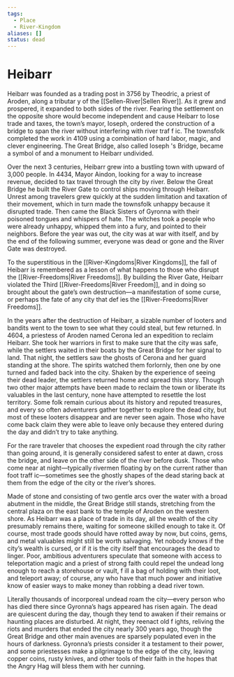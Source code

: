 ```yaml
---
tags:
  - Place
  - River-Kingdom
aliases: []
status: dead
---
```

# Heibarr
Heibarr was founded as a trading post in 3756 by Theodric, a priest of Aroden, along a tributar y of the [[Sellen-River|Sellen River]]. As it grew and prospered, it expanded to both sides of the river. Fearing the settlement on the opposite shore would become independent and cause Heibarr to lose trade and taxes, the town’s mayor, Ioseph, ordered the construction of a bridge to span the river without interfering with river traf f ic. The townsfolk completed the work in 4109 using a combination of hard labor, magic, and clever engineering. The Great Bridge, also called Ioseph 's Bridge, became a symbol of and a monument to Heibarr undivided.

Over the next 3 centuries, Heibarr grew into a bustling town with upward of 3,000 people. In 4434, Mayor Aindon, looking for a way to increase revenue, decided to tax travel through the city by river. Below the Great Bridge he built the River Gate to control ships moving through Heibarr. Unrest among travelers grew quickly at the sudden limitation and taxation of their movement, which in turn made the townsfolk unhappy because it disrupted trade. Then came the Black Sisters of Gyronna with their poisoned tongues and whispers of hate. The witches took a people who were already unhappy, whipped them into a fury, and pointed to their neighbors. Before the year was out, the city was at war with itself, and by the end of the following summer, everyone was dead or gone and the River Gate was destroyed.

To the superstitious in the [[River-Kingdoms|River Kingdoms]], the fall of Heibarr is remembered as a lesson of what happens to those who disrupt the [[River-Freedoms|River Freedoms]]. By building the River Gate, Heibarr violated the Third [[River-Freedoms|River Freedom]], and in doing so brought about the gate’s own destruction—a manifestation of some curse, or perhaps the fate of any city that def ies the [[River-Freedoms|River Freedoms]].

In the years after the destruction of Heibarr, a sizable number of looters and bandits went to the town to see what they could steal, but few returned. In 4604, a priestess of Aroden named Cerona led an expedition to reclaim Heibarr. She took her warriors in first to make sure that the city was safe, while the settlers waited in their boats by the Great Bridge for her signal to land. That night, the settlers saw the ghosts of Cerona and her guard standing at the shore. The spirits watched them forlornly, then one by one turned and faded back into the city. Shaken by the experience of seeing their dead leader, the settlers returned home and spread this story. Though two other major attempts have been made to reclaim the town or liberate its valuables in the last century, none have attempted to resettle the lost territory. Some folk remain curious about its history and reputed treasures, and every so often adventurers gather together to explore the dead city, but most of these looters disappear and are never seen again. Those who have come back claim they were able to leave only because they entered during the day and didn’t try to take anything.

For the rare traveler that chooses the expedient road through the city rather than going around, it is generally considered safest to enter at dawn, cross the bridge, and leave on the other side of the river before dusk. Those who come near at night—typically rivermen floating by on the current rather than foot traff ic—sometimes see the ghostly shapes of the dead staring back at them from the edge of the city or the river’s shores.

Made of stone and consisting of two gentle arcs over the water with a broad abutment in the middle, the Great Bridge still stands, stretching from the central plaza on the east bank to the temple of Aroden on the western shore. As Heibarr was a place of trade in its day, all the wealth of the city presumably remains there, waiting for someone skilled enough to take it. Of course, most trade goods should have rotted away by now, but coins, gems, and metal valuables might still be worth salvaging. Yet nobody knows if the city’s wealth is cursed, or if it is the city itself that encourages the dead to linger. Poor, ambitious adventurers speculate that someone with access to teleportation magic and a priest of strong faith could repel the undead long enough to reach a storehouse or vault, f ill a bag of holding with their loot, and teleport away; of course, any who have that much power and initiative know of easier ways to make money than robbing a dead river town.

Literally thousands of incorporeal undead roam the city—every person who has died there since Gyronna’s hags appeared has risen again. The dead are quiescent during the day, though they tend to awaken if their remains or haunting places are disturbed. At night, they reenact old f ights, reliving the riots and murders that ended the city nearly 300 years ago, though the Great Bridge and other main avenues are sparsely populated even in the hours of darkness. Gyronna’s priests consider it a testament to their power, and some priestesses make a pilgrimage to the edge of the city, leaving copper coins, rusty knives, and other tools of their faith in the hopes that the Angry Hag will bless them with her cunning.